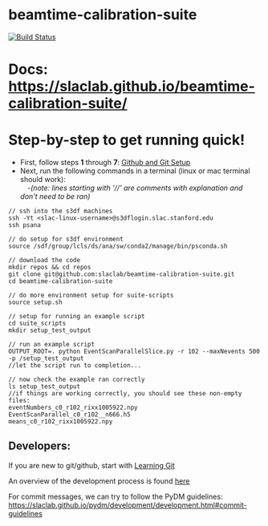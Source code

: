 # beamtime-calibration-suite
[![Build Status](https://github.com/slaclab/beamtime-calibration-suite/actions/workflows/run-tests.yml/badge.svg?branch=main)](https://github.com/slaclab/beamtime-calibration-suite/actions/workflows/run-tests.yml)

# Docs: https://slaclab.github.io/beamtime-calibration-suite/

# Step-by-step to get running quick!
* First, follow steps **1** through **7**: [Github and Git Setup](https://slaclab.github.io/beamtime-calibration-suite/setup/)
* Next, run the following commands in a terminal (linux or mac terminal should work):  
&emsp;-_(note: lines starting with '//' are comments with explanation and don't need to be ran)_  
```
// ssh into the s3df machines
ssh -Yt <slac-linux-username>@s3dflogin.slac.stanford.edu
ssh psana

// do setup for s3df environment
source /sdf/group/lcls/ds/ana/sw/conda2/manage/bin/psconda.sh

// download the code
mkdir repos && cd repos
git clone git@github.com:slaclab/beamtime-calibration-suite.git
cd beamtime-calibration-suite

// do more environment setup for suite-scripts
source setup.sh

// setup for running an example script
cd suite_scripts
mkdir setup_test_output

// run an example script
OUTPUT_ROOT=. python EventScanParallelSlice.py -r 102 --maxNevents 500 -p /setup_test_output
//let the script run to completion...

// now check the example ran correctly
ls setup_test_output
//if things are working correctly, you should see these non-empty files:
eventNumbers_c0_r102_rixx1005922.npy  EventScanParallel_c0_r102__n666.h5
means_c0_r102_rixx1005922.npy
```
 
## Developers:

If you are new to git/github, start with [Learning Git](https://slaclab.github.io/beamtime-calibration-suite/learning_git/)

An overview of the development process is found [here](https://slaclab.github.io/beamtime-calibration-suite/workflow/)

For commit messages, we can try to follow the PyDM guidelines: https://slaclab.github.io/pydm/development/development.html#commit-guidelines
